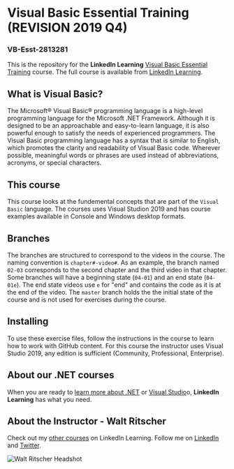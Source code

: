 # Visual Basic Essential Training (REVISION 2019 Q4)
### VB-Esst-2813281
This is the repository for the **LinkedIn Learning**  [Visual Basic Essential Training](#) course. The full course is available from [LinkedIn Learning](https://linkedin.com/learning/).

## What is Visual Basic?
The Microsoft® Visual Basic® programming language is a high-level programming language for the Microsoft .NET Framework. Although it is designed to be an approachable and easy-to-learn language, it is also powerful enough to satisfy the needs of experienced programmers. The Visual Basic programming language has a syntax that is similar to English, which promotes the clarity and readability of Visual Basic code.
Wherever possible, meaningful words or phrases are used instead of abbreviations, acronyms, or special characters. 

## This course
This course looks at the fundemental concepts that are part of the `Visual Basic` language. The courses uses Visual Studion 2019 and has course examples available in Console and Windows desktop formats.

## Branches
The branches are structured to correspond to the videos in the course. The naming convention is `chapter#-video#`. As an example, the branch named `02-03` corresponds to the second chapter and the third video in that chapter.
Some branches will have a beginning state (`04-01`) and an end state (`04-01e`). The end state videos use `e` for "end" and contains the code as it is at the end of the video. The `master` branch holds the the initial state of the course and is not used for exercises during the course.

## Installing  
To use these exercise files, follow the instructions in the course to learn how to work with GitHub content.
For this course the instructor uses Visual Studio 2019, any edition is sufficient (Community, Professional, Enterprise).  

## About our .NET courses
When you are ready to [learn more about .NET](https://www.linkedin.com/learning/search?entityType=COURSE&keywords=.net) or [Visual Studio](https://www.linkedin.com/learning/search?entityType=COURSE&keywords=visual%20studio)o, **LinkedIn Learning** has what you need. 

## About the Instructor - Walt Ritscher
Check out my [other courses](https://www.linkedin.com/learning/instructors/walt-ritscher) on LinkedIn Learning.  Follow me on [LinkedIn](https://www.linkedin.com/in/waltritscher/?trk=lil_course) and [Twitter](https://twitter.com/waltritscher). 

![Walt Ritscher Headshot](https://media.licdn.com/dms/image/C4D03AQE8tjxoESjxoQ/profile-displayphoto-shrink_200_200/0?e=1570665600&v=beta&t=DvJhngxaoBLRxWjJKcuduzOdfen77TJX_EZggAQIWfY)
